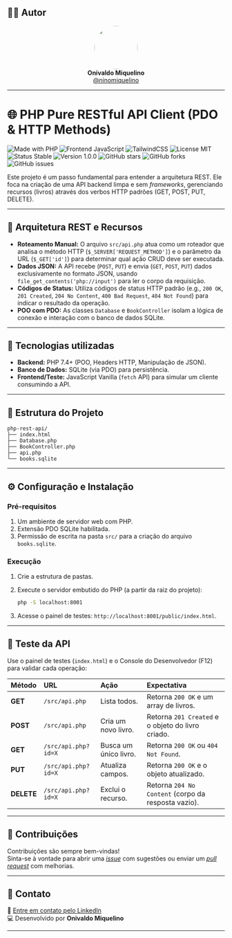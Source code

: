 ## 👨‍💻 Autor

<div align="center">
  <img src="https://avatars.githubusercontent.com/ninomiquelino" width="100" height="100" style="border-radius: 50%">
  <br>
  <strong>Onivaldo Miquelino</strong>
  <br>
  <a href="https://github.com/ninomiquelino">@ninomiquelino</a>
</div>

---

# 🌐 PHP Pure RESTful API Client (PDO & HTTP Methods)

![Made with PHP](https://img.shields.io/badge/PHP-777BB4?logo=php&logoColor=white)
![Frontend JavaScript](https://img.shields.io/badge/Frontend-JavaScript-F7DF1E?logo=javascript&logoColor=black)
![TailwindCSS](https://img.shields.io/badge/TailwindCSS-38B2AC?logo=tailwindcss&logoColor=white)
![License MIT](https://img.shields.io/badge/License-MIT-green)
![Status Stable](https://img.shields.io/badge/Status-Stable-success)
![Version 1.0.0](https://img.shields.io/badge/Version-1.0.0-blue)
![GitHub stars](https://img.shields.io/github/stars/NinoMiquelino/php-rest-api?style=social)
![GitHub forks](https://img.shields.io/github/forks/NinoMiquelino/php-rest-api?style=social)
![GitHub issues](https://img.shields.io/github/issues/NinoMiquelino/php-rest-api)

Este projeto é um passo fundamental para entender a arquitetura REST. Ele foca na criação de uma API backend limpa e sem *frameworks*, gerenciando recursos (livros) através dos verbos HTTP padrões (GET, POST, PUT, DELETE).

---

## 🚀 Arquitetura REST e Recursos

* **Roteamento Manual:** O arquivo `src/api.php` atua como um roteador que analisa o método HTTP (`$_SERVER['REQUEST_METHOD']`) e o parâmetro da URL (`$_GET['id']`) para determinar qual ação CRUD deve ser executada.
* **Dados JSON:** A API recebe (`POST`, `PUT`) e envia (`GET`, `POST`, `PUT`) dados exclusivamente no formato JSON, usando `file_get_contents('php://input')` para ler o corpo da requisição.
* **Códigos de Status:** Utiliza códigos de status HTTP padrão (e.g., `200 OK`, `201 Created`, `204 No Content`, `400 Bad Request`, `404 Not Found`) para indicar o resultado da operação.
* **POO com PDO:** As classes `Database` e `BookController` isolam a lógica de conexão e interação com o banco de dados SQLite.

---

## 🧠 Tecnologias utilizadas

* **Backend:** PHP 7.4+ (POO, Headers HTTP, Manipulação de JSON).
* **Banco de Dados:** SQLite (via PDO) para persistência.
* **Frontend/Teste:** JavaScript Vanilla (`fetch` API) para simular um cliente consumindo a API.

---

## 🧩 Estrutura do Projeto

```
php-rest-api/
├── index.html
├── Database.php
├── BookController.php
├── api.php
└── books.sqlite
```
---

## ⚙️ Configuração e Instalação

### Pré-requisitos

1.  Um ambiente de servidor web com PHP.
2.  Extensão PDO SQLite habilitada.
3.  Permissão de escrita na pasta `src/` para a criação do arquivo `books.sqlite`.

### Execução

1.  Crie a estrutura de pastas.
2.  Execute o servidor embutido do PHP (a partir da raiz do projeto):

    ```bash
    php -S localhost:8001
    ```

3.  Acesse o painel de testes: `http://localhost:8001/public/index.html`.

---

## 📝 Teste da API

Use o painel de testes (`index.html`) e o Console do Desenvolvedor (F12) para validar cada operação:

| Método | URL | Ação | Expectativa |
| :--- | :--- | :--- | :--- |
| **GET** | `/src/api.php` | Lista todos. | Retorna `200 OK` e um array de livros. |
| **POST** | `/src/api.php` | Cria um novo livro. | Retorna `201 Created` e o objeto do livro criado. |
| **GET** | `/src/api.php?id=X` | Busca um único livro. | Retorna `200 OK` ou `404 Not Found`. |
| **PUT** | `/src/api.php?id=X` | Atualiza campos. | Retorna `200 OK` e o objeto atualizado. |
| **DELETE**| `/src/api.php?id=X` | Exclui o recurso. | Retorna `204 No Content` (corpo da resposta vazio). |

---

## 🤝 Contribuições
Contribuições são sempre bem-vindas!  
Sinta-se à vontade para abrir uma [*issue*](https://github.com/NinoMiquelino/php-rest-api/issues) com sugestões ou enviar um [*pull request*](https://github.com/NinoMiquelino/php-rest-api/pulls) com melhorias.

---

## 💬 Contato
📧 [Entre em contato pelo LinkedIn](https://www.linkedin.com/in/onivaldomiquelino/)  
💻 Desenvolvido por **Onivaldo Miquelino**

---
